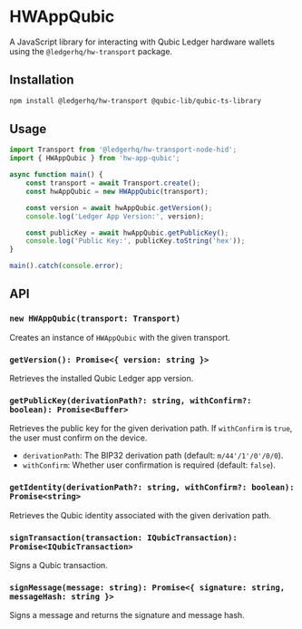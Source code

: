 # HWAppQubic

A JavaScript library for interacting with Qubic Ledger hardware wallets using the `@ledgerhq/hw-transport` package.

## Installation

```sh
npm install @ledgerhq/hw-transport @qubic-lib/qubic-ts-library
```

## Usage

```ts
import Transport from '@ledgerhq/hw-transport-node-hid';
import { HWAppQubic } from 'hw-app-qubic';

async function main() {
    const transport = await Transport.create();
    const hwAppQubic = new HWAppQubic(transport);

    const version = await hwAppQubic.getVersion();
    console.log('Ledger App Version:', version);

    const publicKey = await hwAppQubic.getPublicKey();
    console.log('Public Key:', publicKey.toString('hex'));
}

main().catch(console.error);
```

## API

### `new HWAppQubic(transport: Transport)`

Creates an instance of `HWAppQubic` with the given transport.

### `getVersion(): Promise<{ version: string }>`

Retrieves the installed Qubic Ledger app version.

### `getPublicKey(derivationPath?: string, withConfirm?: boolean): Promise<Buffer>`

Retrieves the public key for the given derivation path. If `withConfirm` is `true`, the user must confirm on the device.

-   `derivationPath`: The BIP32 derivation path (default: `m/44'/1'/0'/0/0`).
-   `withConfirm`: Whether user confirmation is required (default: `false`).

### `getIdentity(derivationPath?: string, withConfirm?: boolean): Promise<string>`

Retrieves the Qubic identity associated with the given derivation path.

### `signTransaction(transaction: IQubicTransaction): Promise<IQubicTransaction>`

Signs a Qubic transaction.

### `signMessage(message: string): Promise<{ signature: string, messageHash: string }>`

Signs a message and returns the signature and message hash.
